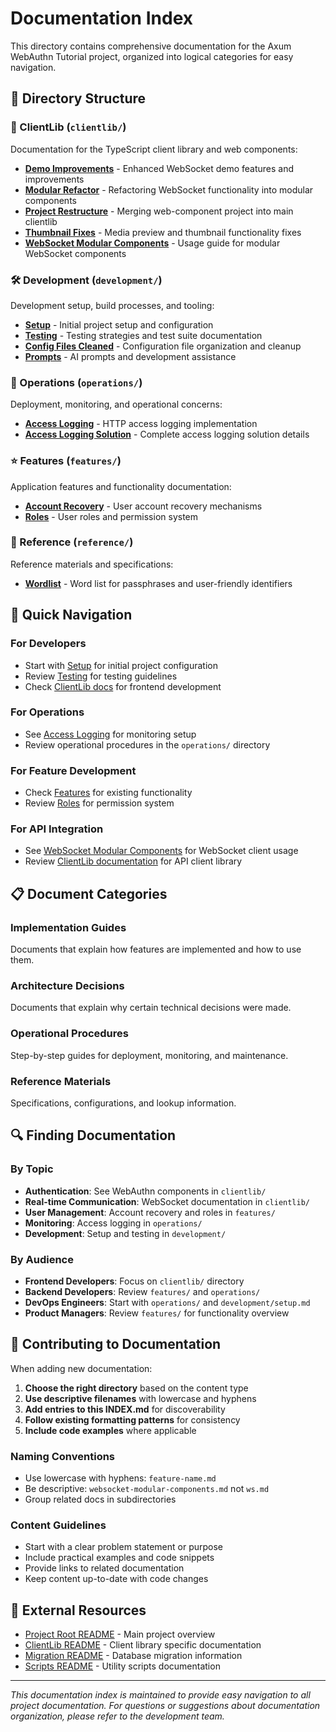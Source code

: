# Documentation Index

This directory contains comprehensive documentation for the Axum WebAuthn Tutorial project, organized into logical categories for easy navigation.

## 📁 Directory Structure

### 🔧 ClientLib (`clientlib/`)
Documentation for the TypeScript client library and web components:

- **[Demo Improvements](clientlib/demo-improvements.md)** - Enhanced WebSocket demo features and improvements
- **[Modular Refactor](clientlib/modular-refactor.md)** - Refactoring WebSocket functionality into modular components
- **[Project Restructure](clientlib/project-restructure.md)** - Merging web-component project into main clientlib
- **[Thumbnail Fixes](clientlib/thumbnail-fixes.md)** - Media preview and thumbnail functionality fixes
- **[WebSocket Modular Components](clientlib/websocket-modular-components.md)** - Usage guide for modular WebSocket components

### 🛠️ Development (`development/`)
Development setup, build processes, and tooling:

- **[Setup](development/setup.md)** - Initial project setup and configuration
- **[Testing](development/testing.md)** - Testing strategies and test suite documentation
- **[Config Files Cleaned](development/config-files-cleaned.md)** - Configuration file organization and cleanup
- **[Prompts](development/prompts.md)** - AI prompts and development assistance

### 🚀 Operations (`operations/`)
Deployment, monitoring, and operational concerns:

- **[Access Logging](operations/access-logging.md)** - HTTP access logging implementation
- **[Access Logging Solution](operations/access-logging-solution.md)** - Complete access logging solution details

### ⭐ Features (`features/`)
Application features and functionality documentation:

- **[Account Recovery](features/account-recovery.md)** - User account recovery mechanisms
- **[Roles](features/roles.md)** - User roles and permission system

### 📖 Reference (`reference/`)
Reference materials and specifications:

- **[Wordlist](reference/wordlist.md)** - Word list for passphrases and user-friendly identifiers

## 🎯 Quick Navigation

### For Developers
- Start with [Setup](development/setup.md) for initial project configuration
- Review [Testing](development/testing.md) for testing guidelines
- Check [ClientLib docs](clientlib/) for frontend development

### For Operations
- See [Access Logging](operations/access-logging.md) for monitoring setup
- Review operational procedures in the `operations/` directory

### For Feature Development
- Check [Features](features/) for existing functionality
- Review [Roles](features/roles.md) for permission system

### For API Integration
- See [WebSocket Modular Components](clientlib/websocket-modular-components.md) for WebSocket client usage
- Review [ClientLib documentation](clientlib/) for API client library

## 📋 Document Categories

### Implementation Guides
Documents that explain how features are implemented and how to use them.

### Architecture Decisions
Documents that explain why certain technical decisions were made.

### Operational Procedures
Step-by-step guides for deployment, monitoring, and maintenance.

### Reference Materials
Specifications, configurations, and lookup information.

## 🔍 Finding Documentation

### By Topic
- **Authentication**: See WebAuthn components in `clientlib/`
- **Real-time Communication**: WebSocket documentation in `clientlib/`
- **User Management**: Account recovery and roles in `features/`
- **Monitoring**: Access logging in `operations/`
- **Development**: Setup and testing in `development/`

### By Audience
- **Frontend Developers**: Focus on `clientlib/` directory
- **Backend Developers**: Review `features/` and `operations/`
- **DevOps Engineers**: Start with `operations/` and `development/setup.md`
- **Product Managers**: Review `features/` for functionality overview

## 📝 Contributing to Documentation

When adding new documentation:

1. **Choose the right directory** based on the content type
2. **Use descriptive filenames** with lowercase and hyphens
3. **Add entries to this INDEX.md** for discoverability
4. **Follow existing formatting patterns** for consistency
5. **Include code examples** where applicable

### Naming Conventions
- Use lowercase with hyphens: `feature-name.md`
- Be descriptive: `websocket-modular-components.md` not `ws.md`
- Group related docs in subdirectories

### Content Guidelines
- Start with a clear problem statement or purpose
- Include practical examples and code snippets
- Provide links to related documentation
- Keep content up-to-date with code changes

## 🔗 External Resources

- [Project Root README](../README.md) - Main project overview
- [ClientLib README](../clientlib/README.md) - Client library specific documentation
- [Migration README](../migrations/README.md) - Database migration information
- [Scripts README](../scripts/README.md) - Utility scripts documentation

---

*This documentation index is maintained to provide easy navigation to all project documentation. For questions or suggestions about documentation organization, please refer to the development team.*
